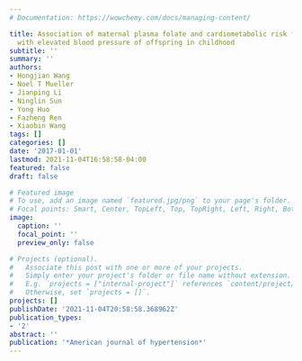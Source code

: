 ```yaml
---
# Documentation: https://wowchemy.com/docs/managing-content/

title: Association of maternal plasma folate and cardiometabolic risk factors in pregnancy
  with elevated blood pressure of offspring in childhood
subtitle: ''
summary: ''
authors:
- Hongjian Wang
- Noel T Mueller
- Jianping Li
- Ninglin Sun
- Yong Huo
- Fazheng Ren
- Xiaobin Wang
tags: []
categories: []
date: '2017-01-01'
lastmod: 2021-11-04T16:58:58-04:00
featured: false
draft: false

# Featured image
# To use, add an image named `featured.jpg/png` to your page's folder.
# Focal points: Smart, Center, TopLeft, Top, TopRight, Left, Right, BottomLeft, Bottom, BottomRight.
image:
  caption: ''
  focal_point: ''
  preview_only: false

# Projects (optional).
#   Associate this post with one or more of your projects.
#   Simply enter your project's folder or file name without extension.
#   E.g. `projects = ["internal-project"]` references `content/project/deep-learning/index.md`.
#   Otherwise, set `projects = []`.
projects: []
publishDate: '2021-11-04T20:58:58.368962Z'
publication_types:
- '2'
abstract: ''
publication: '*American journal of hypertension*'
---
```

